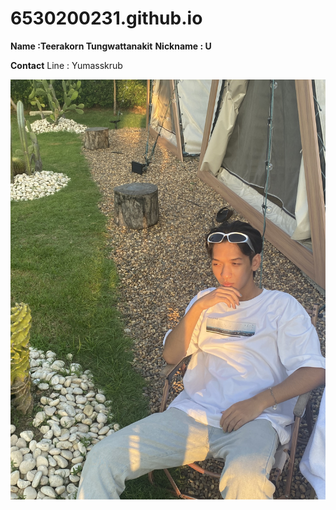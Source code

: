 # 6530200231.github.io

**Name :Teerakorn Tungwattanakit**
**Nickname : U**

**Contact**
Line : Yumasskrub

![me](IMG_4607.jpeg)

